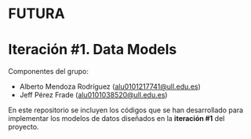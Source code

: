 # FUTURA
# Iteración #1. Data Models

Componentes del grupo:
* Alberto Mendoza Rodríguez (alu0101217741@ull.edu.es)
* Jeff Pérez Frade (alu0101038520@ull.edu.es)

En este repositorio se incluyen los códigos que se han desarrollado para implementar los modelos de datos diseñados en la **iteración #1** del proyecto.
